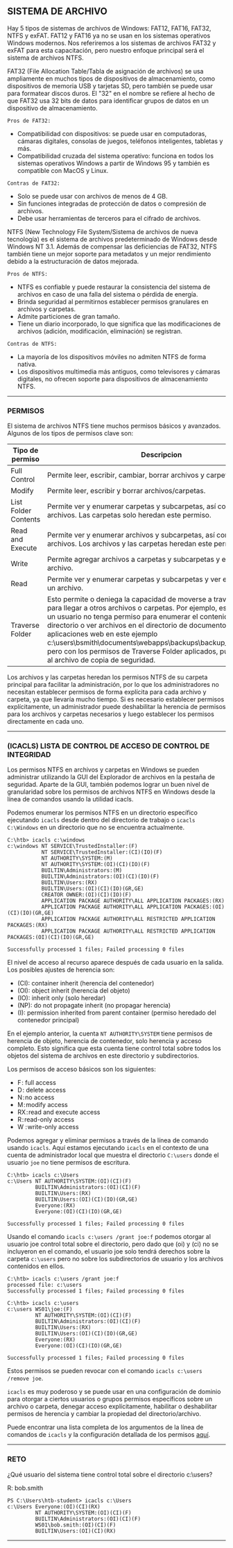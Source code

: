 ## **SISTEMA DE ARCHIVO**

Hay 5 tipos de sistemas de archivos de Windows: FAT12, FAT16, FAT32, NTFS y exFAT. FAT12 y FAT16 ya no se usan en los sistemas operativos Windows modernos. Nos referiremos a los sistemas de archivos FAT32 y exFAT para esta capacitación, pero nuestro enfoque principal será el sistema de archivos NTFS.

FAT32 (File Allocation Table/Tabla de asignación de archivos) se usa ampliamente en muchos tipos de dispositivos de almacenamiento, como dispositivos de memoria USB y tarjetas SD, pero también se puede usar para formatear discos duros. El "32" en el nombre se refiere al hecho de que FAT32 usa 32 bits de datos para identificar grupos de datos en un dispositivo de almacenamiento.

`Pros de FAT32:`
+ Compatibilidad con dispositivos: se puede usar en computadoras, cámaras digitales, consolas de juegos, teléfonos inteligentes, tabletas y más.
+ Compatibilidad cruzada del sistema operativo: funciona en todos los sistemas operativos Windows a partir de Windows 95 y también es compatible con MacOS y Linux.

`Contras de FAT32:`
+ Solo se puede usar con archivos de menos de 4 GB.
+ Sin funciones integradas de protección de datos o compresión de archivos.
+ Debe usar herramientas de terceros para el cifrado de archivos.

NTFS (New Technology File System/Sistema de archivos de nueva tecnología) es el sistema de archivos predeterminado de Windows desde Windows NT 3.1. Además de compensar las deficiencias de FAT32, NTFS también tiene un mejor soporte para metadatos y un mejor rendimiento debido a la estructuración de datos mejorada.

`Pros de NTFS:`
+ NTFS es confiable y puede restaurar la consistencia del sistema de archivos en caso de una falla del sistema o pérdida de energía.
+ Brinda seguridad al permitirnos establecer permisos granulares en archivos y carpetas.
+ Admite particiones de gran tamaño.
+ Tiene un diario incorporado, lo que significa que las modificaciones de archivos (adición, modificación, eliminación) se registran.

`Contras de NTFS:`
+ La mayoría de los dispositivos móviles no admiten NTFS de forma nativa.
+ Los dispositivos multimedia más antiguos, como televisores y cámaras digitales, no ofrecen soporte para dispositivos de almacenamiento NTFS.
___

### **PERMISOS**

El sistema de archivos NTFS tiene muchos permisos básicos y avanzados. Algunos de los tipos de permisos clave son:

|Tipo de permiso|Descripcion|
|--|--|
|Full Control|Permite leer, escribir, cambiar, borrar archivos y carpetas.|
|Modify|Permite leer, escribir y borrar archivos/carpetas.|
|List Folder Contents|Permite ver y enumerar carpetas y subcarpetas, así como ejecutar archivos. Las carpetas solo heredan este permiso.|
|Read and Execute|Permite ver y enumerar archivos y subcarpetas, así como ejecutar archivos. Los archivos y las carpetas heredan este permiso.|
|Write|Permite agregar archivos a carpetas y subcarpetas y escribir en un archivo.|
|Read|Permite ver y enumerar carpetas y subcarpetas y ver el contenido de un archivo.|
|Traverse Folder|Esto permite o deniega la capacidad de moverse a través de carpetas para llegar a otros archivos o carpetas. Por ejemplo, es posible que un usuario no tenga permiso para enumerar el contenido del directorio o ver archivos en el directorio de documentos o aplicaciones web en este ejemplo c:\users\bsmith\documents\webapps\backups\backup_02042020.zip pero con los permisos de Traverse Folder aplicados, pueden acceder al archivo de copia de seguridad.|

Los archivos y las carpetas heredan los permisos NTFS de su carpeta principal para facilitar la administración, por lo que los administradores no necesitan establecer permisos de forma explícita para cada archivo y carpeta, ya que llevaría mucho tiempo. Si es necesario establecer permisos explícitamente, un administrador puede deshabilitar la herencia de permisos para los archivos y carpetas necesarios y luego establecer los permisos directamente en cada uno.
___

### **(ICACLS) LISTA DE CONTROL DE ACCESO DE CONTROL DE INTEGRIDAD**

Los permisos NTFS en archivos y carpetas en Windows se pueden administrar utilizando la GUI del Explorador de archivos en la pestaña de seguridad. Aparte de la GUI, también podemos lograr un buen nivel de granularidad sobre los permisos de archivos NTFS en Windows desde la línea de comandos usando la utilidad icacls.

Podemos enumerar los permisos NTFS en un directorio específico ejecutando `icacls` desde dentro del directorio de trabajo o `icacls C:\Windows` en un directorio que no se encuentra actualmente.

~~~
C:\htb> icacls c:\windows
c:\windows NT SERVICE\TrustedInstaller:(F)
           NT SERVICE\TrustedInstaller:(CI)(IO)(F)
           NT AUTHORITY\SYSTEM:(M)
           NT AUTHORITY\SYSTEM:(OI)(CI)(IO)(F)
           BUILTIN\Administrators:(M)
           BUILTIN\Administrators:(OI)(CI)(IO)(F)
           BUILTIN\Users:(RX)
           BUILTIN\Users:(OI)(CI)(IO)(GR,GE)
           CREATOR OWNER:(OI)(CI)(IO)(F)
           APPLICATION PACKAGE AUTHORITY\ALL APPLICATION PACKAGES:(RX)
           APPLICATION PACKAGE AUTHORITY\ALL APPLICATION PACKAGES:(OI)(CI)(IO)(GR,GE)
           APPLICATION PACKAGE AUTHORITY\ALL RESTRICTED APPLICATION PACKAGES:(RX)
           APPLICATION PACKAGE AUTHORITY\ALL RESTRICTED APPLICATION PACKAGES:(OI)(CI)(IO)(GR,GE)

Successfully processed 1 files; Failed processing 0 files
~~~

El nivel de acceso al recurso aparece después de cada usuario en la salida. Los posibles ajustes de herencia son:
+ (CI): container inherit (herencia del contenedor)
+ (OI): object inherit (herencia del objeto)
+ (IO): inherit only (solo heredar)
+ (NP): do not propagate inherit (no propagar herencia)
+ (I): permission inherited from parent container (permiso heredado del contenedor principal)

En el ejemplo anterior, la cuenta `NT AUTHORITY\SYSTEM` tiene permisos de herencia de objeto, herencia de contenedor, solo herencia y acceso completo. Esto significa que esta cuenta tiene control total sobre todos los objetos del sistema de archivos en este directorio y subdirectorios.

Los permisos de acceso básicos son los siguientes:
+ F : full access
+ D : delete access
+ N : no access
+ M : modify access
+ RX : read and execute access
+ R : read-only access
+ W : write-only access

Podemos agregar y eliminar permisos a través de la línea de comando usando `icacls`. Aquí estamos ejecutando `icacls` en el contexto de una cuenta de administrador local que muestra el directorio `C:\users` donde el usuario `joe` no tiene permisos de escritura.

~~~
C:\htb> icacls c:\Users
c:\Users NT AUTHORITY\SYSTEM:(OI)(CI)(F)
         BUILTIN\Administrators:(OI)(CI)(F)
         BUILTIN\Users:(RX)
         BUILTIN\Users:(OI)(CI)(IO)(GR,GE)
         Everyone:(RX)
         Everyone:(OI)(CI)(IO)(GR,GE)

Successfully processed 1 files; Failed processing 0 files
~~~

Usando el comando `icacls c:\users /grant joe:f` podemos otorgar al usuario joe control total sobre el directorio, pero dado que (oi) y (ci) no se incluyeron en el comando, el usuario joe solo tendrá derechos sobre la carpeta `c:\users` pero no sobre los subdirectorios de usuario y los archivos contenidos en ellos.

~~~
C:\htb> icacls c:\users /grant joe:f
processed file: c:\users
Successfully processed 1 files; Failed processing 0 files
~~~

~~~
C:\htb> icacls c:\users
c:\users WS01\joe:(F)
         NT AUTHORITY\SYSTEM:(OI)(CI)(F)
         BUILTIN\Administrators:(OI)(CI)(F)
         BUILTIN\Users:(RX)
         BUILTIN\Users:(OI)(CI)(IO)(GR,GE)
         Everyone:(RX)
         Everyone:(OI)(CI)(IO)(GR,GE)

Successfully processed 1 files; Failed processing 0 files
~~~

Estos permisos se pueden revocar con el comando `icacls c:\users /remove joe`.

`icacls` es muy poderoso y se puede usar en una configuración de dominio para otorgar a ciertos usuarios o grupos permisos específicos sobre un archivo o carpeta, denegar acceso explícitamente, habilitar o deshabilitar permisos de herencia y cambiar la propiedad del directorio/archivo.

Puede encontrar una lista completa de los argumentos de la línea de comandos de `icacls` y la configuración detallada de los permisos [aquí](https://ss64.com/nt/icacls.html).
___

### RETO

¿Qué usuario del sistema tiene control total sobre el directorio c:\users?

R: bob.smith

~~~
PS C:\Users\htb-student> icacls c:\Users
c:\Users Everyone:(OI)(CI)(RX)
         NT AUTHORITY\SYSTEM:(OI)(CI)(F)
         BUILTIN\Administrators:(OI)(CI)(F)
         WS01\bob.smith:(OI)(CI)(F)
         BUILTIN\Users:(OI)(CI)(RX)
~~~
___
